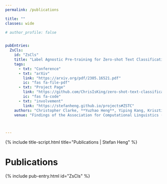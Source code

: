 ```yaml
---
permalink: /publications

title: ""
classes: wide

# author_profile: false


pubEntries:
  ZsCls:
    id: "ZsCls"
    title: "Label Agnostic Pre-training for Zero-shot Text Classification"
    tags:
      - txt: "Conference"
      - txt: "arXiv"
        link: "https://arxiv.org/pdf/2305.16521.pdf"
        ic: "fas fa-file-pdf"
      - txt: "Project Page"
        link: "https://github.com/ChrisIsKing/zero-shot-text-classification"
        ic: "fas fa-code"
      - txt: "involvement"
        link: "https://stefanheng.github.io/projects#ZSTC"
    authors: "Christopher Clarke, **Yuzhao Heng**, Yiping Kang, Krisztian Flautner, Lingjia Tang and Jason Mars"
    venue: "Findings of the Association for Computational Linguistics (ACL), 2023"



---
```

{% include title-script.html title="Publications | Stefan Heng" %}


# Publications

{% include pub-entry.html id="ZsCls" %}

<br>




